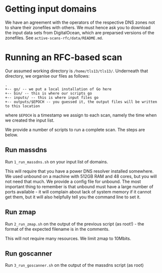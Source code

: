 # Getting input domains

We have an agreement with the operators of the respective DNS zones not to share their zonefiles with others. We must hence ask you to download the input data sets from DigitalOcean, which are preparsed versions of the zonefiles. See `active-scans-rfc/data/README.md`.

# Running an RFC-based scan

Our assumed working directory is `/home/tls13/tls13/`. Underneath that directory, we organise our files as follows:

```
.
+-- go/ -- we put a local installation of Go here
+-- bin/ -- this is where our scripts go
+-- inputs/ -- this is where input files go
+-- outputs/$EPOCH -- you guessed it, the output files will be written to this location
```

where `$EPOCH` is a timestamp we assign to each scan, namely the time when we created the input list.

We provide a number of scripts to run a complete scan. The steps are below.

## Run massdns

Run `1_run_massdns.sh` on your input list of domains.

This will require that you have a power DNS resolver installed somewhere. We used unbound on a machine with 512GB RAM and 48 cores, but you will not need that much. We provide a config file for unbound. The most important thing to remember is that unbound must have a large number of ports available - it will complain about lack of system memory if it cannot get them, but it will also helpfully tell you the command line to set it.

## Run zmap

Run `2_run_zmap.sh` on the output of the previous script (as root!) - the format of the expected filename is in the comments.

This will not require many resources. We limit zmap to 10Mbits.

## Run goscanner

Run `3_run_goscanner.sh` on the output of the massdns script (as root)




